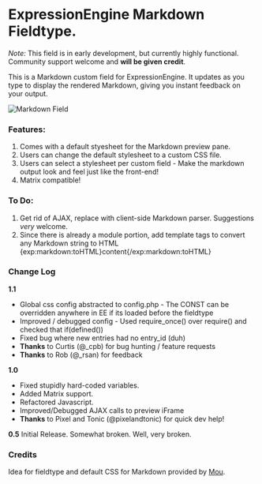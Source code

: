 # ExpressionEngine Markdown Fieldtype.

*Note:* This field is in early development, but currently highly functional. Community support welcome and **will be given credit**.

This is a Markdown custom field for ExpressionEngine. It updates as you type to display the rendered Markdown, giving you instant feedback on your output.

![Markdown Field](https://github.com/fideloper/fid.field_markdown.ee_addon/raw/master/markdown.png)

### Features:

1. Comes with a default styesheet for the Markdown preview pane.
2. Users can change the default stylesheet to a custom CSS file.
3. Users can select a stylesheet per custom field - Make the markdown output look and feel just like the front-end!
4. Matrix compatible!

### To Do:
1. Get rid of AJAX, replace with client-side Markdown parser. Suggestions *very* welcome.
2. Since there is already a module portion, add template tags to convert any Markdown string to HTML {exp:markdown:toHTML}content{/exp:markdown:toHTML}


### Change Log

**1.1**

* Global css config abstracted to config.php - The CONST can be overridden anywhere in EE if its loaded before the fieldtype
* Improved / debugged config - Used require_once() over require() and checked that if(defined())
* Fixed bug where new entries had no entry_id (duh)
* **Thanks** to Curtis (@_cpb) for bug hunting / feature requests
* **Thanks** to Rob (@_rsan) for feedback

**1.0**

* Fixed stupidly hard-coded variables.
* Added Matrix support.
* Refactored Javascript.
* Improved/Debugged AJAX calls to preview iFrame
* **Thanks** to Pixel and Tonic (@pixelandtonic) for quick dev help!

**0.5**
Initial Release. Somewhat broken. Well, very broken.

### Credits
Idea for fieldtype and default CSS for Markdown provided by [Mou](http://mouapp.com/ "The missing Markdown editor").